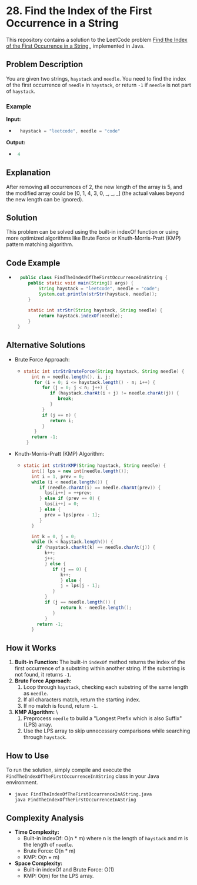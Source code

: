 # 28. Find the Index of the First Occurrence in a String

This repository contains a solution to the LeetCode problem [Find the Index of the First Occurrence in a String,](https://leetcode.com/problems/find-the-index-of-the-first-occurrence-in-a-string/description/), implemented in Java.

## Problem Description

You are given two strings, `haystack` and `needle`. You need to find the index of the first occurrence of `needle` in `haystack`, or return `-1` if `needle` is not part of `haystack`.

### Example

**Input:**

- ```java
    haystack = "leetcode", needle = "code"

**Output:**
-  ```java
    4

## Explanation

After removing all occurrences of 2, the new length of the array is 5, and the modified array could be [0, 1, 4, 3, 0, _, _, _] (the actual values beyond the new length can be ignored).

## Solution

This problem can be solved using the built-in indexOf function or using more optimized algorithms like Brute Force or Knuth-Morris-Pratt (KMP) pattern matching algorithm.


## Code Example

- ```java
    public class FindTheIndexOfTheFirstOccurrenceInAString {
       public static void main(String[] args) {
           String haystack = "leetcode", needle = "code";
           System.out.println(strStr(haystack, needle));
       }
   
       static int strStr(String haystack, String needle) {
           return haystack.indexOf(needle);
       }
   }

## Alternative Solutions
- Brute Force Approach:
   - ```java
     static int strStrBruteForce(String haystack, String needle) {
        int n = needle.length(), i, j;
         for (i = 0; i <= haystack.length() - n; i++) {
            for (j = 0; j < n; j++) {
               if (haystack.charAt(i + j) != needle.charAt(j)) {
                  break;
               }
            }
            if (j == n) {
               return i;
            }
         }
        return -1;
      }
- Knuth-Morris-Pratt (KMP) Algorithm:
  - ```java
    static int strStrKMP(String haystack, String needle) {
       int[] lps = new int[needle.length()];
       int i = 1, prev = 0;
       while (i < needle.length()) {
          if (needle.charAt(i) == needle.charAt(prev)) {
            lps[i++] = ++prev;
          } else if (prev == 0) {
            lps[i++] = 0;
          } else {
            prev = lps[prev - 1];
          }
       }

       int k = 0, j = 0;
       while (k < haystack.length()) {
         if (haystack.charAt(k) == needle.charAt(j)) {
            k++;
            j++;
            } else {
               if (j == 0) {
                  k++;
                  } else {
                  j = lps[j - 1];
               }
            }
            if (j == needle.length()) {
                  return k - needle.length();
               }
            }
         return -1;
       }


## How it Works

1. **Built-in Function:** The built-in `indexOf` method returns the index of the first occurrence of a substring within another string. If the substring is not found, it returns `-1`.
2. **Brute Force Approach:** 
   1) Loop through `haystack`, checking each substring of the same length as `needle`.
   2) If all characters match, return the starting index.
   3) If no match is found, return `-1`.
3. **KMP Algorithm:** \
   1) Preprocess `needle` to build a "Longest Prefix which is also Suffix" (LPS) array.
   2) Use the LPS array to skip unnecessary comparisons while searching through `haystack`.

## How to Use

To run the solution, simply compile and execute the `FindTheIndexOfTheFirstOccurrenceInAString` class in your Java environment.
- ```bash
  javac FindTheIndexOfTheFirstOccurrenceInAString.java
  java FindTheIndexOfTheFirstOccurrenceInAString


## Complexity Analysis

- **Time Complexity:** 
   - Built-in indexOf: O(n * m) where n is the length of `haystack` and m is the length of `needle`.
   - Brute Force: O(n * m)
  - KMP: O(n + m)
- **Space Complexity:** 
  - Built-in indexOf and Brute Force: O(1)
  - KMP: O(m) for the LPS array.